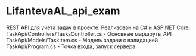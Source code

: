 # LifantevaAL_api_exam
REST API для учета задач в проекте. Реализован на C# и ASP.NET Core.
TaskApi/Controllers/TasksController.cs - Основные маршруты API
TaskApi/Models/TaskItem.cs - Модель задачи с валидацией
TaskApi/Program.cs - Точка входа, запуск сервера
